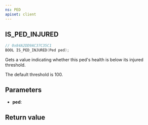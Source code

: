 ```yaml
---
ns: PED
apiset: client
---
```

## IS_PED_INJURED

```c
// 0x84A2DD9AC37C35C1
BOOL IS_PED_INJURED(Ped ped);
```

Gets a value indicating whether this ped's health is below its injured threshold.

The default threshold is 100.

## Parameters
* **ped**:

## Return value

